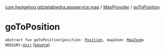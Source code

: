 [com.hedgehog.gdzietabiedra.appservice.map](../index.md) / [MapProvider](index.md) / [goToPosition](./go-to-position.md)

# goToPosition

`abstract fun goToPosition(position: `[`Position`](../../com.github.asvid.biedra.domain/-position/index.md)`, mapZoom: `[`MapZoom`](../-map-zoom/index.md)` = MEDIUM): `[`Unit`](https://kotlinlang.org/api/latest/jvm/stdlib/kotlin/-unit/index.html) [(source)](https://github.com/asvid/GdzieTaBiedra/tree/master/app/src/main/java/com/hedgehog/gdzietabiedra/appservice/map/MapProvider.kt#L21)